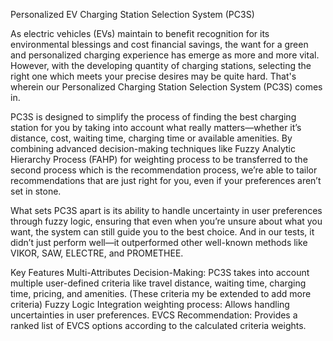 Personalized EV Charging Station Selection System (PC3S)

As electric vehicles (EVs) maintain to benefit recognition for its environmental blessings and cost financial savings, the want for a green and personalized charging experience has emerge as more and more vital. However, with the developing quantity of charging stations, selecting the right one which meets your precise desires may be quite hard. That's wherein our Personalized Charging Station Selection System (PC3S) comes in.

PC3S is designed to simplify the process of finding the best charging station for you by taking into account what really matters—whether it’s distance, cost, waiting time, charging time or available amenities. By combining advanced decision-making techniques like Fuzzy Analytic Hierarchy Process (FAHP) for weighting process to be transferred to the second process which is the recommendation process, we’re able to tailor recommendations that are just right for you, even if your preferences aren’t set in stone.

What sets PC3S apart is its ability to handle uncertainty in user preferences through fuzzy logic, ensuring that even when you’re unsure about what you want, the system can still guide you to the best choice. And in our tests, it didn’t just perform well—it outperformed other well-known methods like VIKOR, SAW, ELECTRE, and PROMETHEE.


Key Features
Multi-Attributes Decision-Making: PC3S takes into account multiple user-defined criteria like travel distance, waiting time, charging time, pricing, and amenities. (These criteria my be extended to add more criteria)
Fuzzy Logic Integration weighting process: Allows handling uncertainties in user preferences.
EVCS Recommendation: Provides a ranked list of EVCS options according to the calculated criteria weights.
